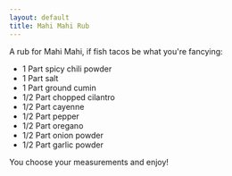 ```yaml
---
layout: default
title: Mahi Mahi Rub
---
```


A rub for Mahi Mahi, if fish tacos be what you're fancying:

* 1 Part spicy chili powder
* 1 Part salt
* 1 Part ground cumin
* 1/2 Part chopped cilantro
* 1/2 Part cayenne
* 1/2 Part pepper
* 1/2 Part oregano
* 1/2 Part onion powder
* 1/2 Part garlic powder

You choose your measurements and enjoy!
